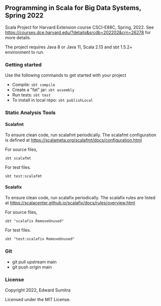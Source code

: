 ## Programming in Scala for Big Data Systems, Spring 2022
Scala Project for Harvard Extension course CSCI-E88C, Spring, 2022. See https://courses.dce.harvard.edu/?details&srcdb=202202&crn=26278 for more details.


The project requires Java 8 or Java 11, Scala 2.13 and sbt 1.5.2+ environment to run.

### Getting started
 Use the following commands to get started with your project

 - Compile: `sbt compile`
 - Create a "fat" jar: `sbt assembly`
 - Run tests: `sbt test`
 - To install in local repo: `sbt publishLocal`

### Static Analysis Tools

#### Scalafmt
To ensure clean code, run scalafmt periodically. The scalafmt configuration is defined at https://scalameta.org/scalafmt/docs/configuration.html

For source files,

`sbt scalafmt`

For test files.

`sbt test:scalafmt`

#### Scalafix
To ensure clean code, run scalafix periodically. The scalafix rules are listed at https://scalacenter.github.io/scalafix/docs/rules/overview.html

For source files,

`sbt "scalafix RemoveUnused"`

For test files.

`sbt "test:scalafix RemoveUnused"`


### Git
- git pull upstream main
- git push origin main

### License
Copyright 2022, Edward Sumitra

Licensed under the MIT License.